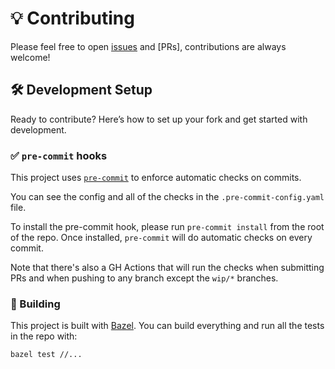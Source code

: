 # 💡 Contributing

Please feel free to open [issues] and [PRs], contributions are always welcome!

## 🛠️ Development Setup

Ready to contribute? Here’s how to set up your fork and get started with
development.

### ✅ `pre-commit` hooks

This project uses [`pre-commit`] to enforce automatic checks on commits.

You can see the config and all of the checks in the `.pre-commit-config.yaml`
file.

To install the pre-commit hook, please run `pre-commit install` from the root
of the repo. Once installed, `pre-commit` will do automatic checks on every
commit.

Note that there's also a GH Actions that will run the checks when submitting
PRs and when pushing to any branch except the `wip/*` branches.

### 🧱 Building

This project is built with [Bazel]. You can build everything and run all the
tests in the repo with:

```sh
bazel test //...
```

[Bazel]: https://bazel.build
[issues]: ../../issues
[`pre-commit`]: https://pre-commit.com
